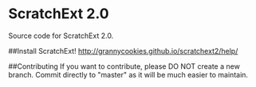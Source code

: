 # ScratchExt 2.0
Source code for ScratchExt 2.0.

##Install ScratchExt!
http://grannycookies.github.io/scratchext2/help/

##Contributing
If you want to contribute, please DO NOT create a new branch. Commit directly to "master" as it will be much easier to maintain.
